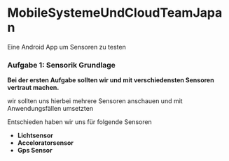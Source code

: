 # MobileSystemeUndCloudTeamJapan
Eine Android App um Sensoren zu testen

<h3>Aufgabe 1: Sensorik Grundlage</h3>

<b>Bei der ersten Aufgabe sollten wir und mit verschiedensten Sensoren vertraut machen.</b>
<p>wir sollten uns hierbei mehrere Sensoren anschauen und mit Anwendungsfällen umsetzten</p>
<p>Entschieden haben wir uns für folgende Sensoren</p>
<ul>
  <li><b>Lichtsensor</b></li>
  <li><b>Acceloratorsensor</b></li>
  <li><b>Gps Sensor</b></li>
</ul>
